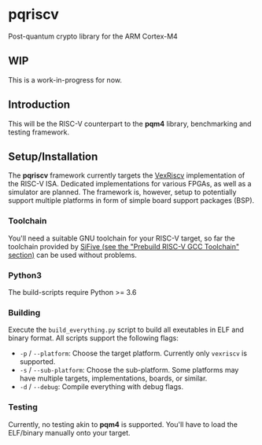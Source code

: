 # pqriscv
Post-quantum crypto library for the ARM Cortex-M4

## WIP

This is a work-in-progress for now.

## Introduction

This will be the RISC-V counterpart to the **pqm4** library,
benchmarking and testing framework.

## Setup/Installation
The **pqriscv** framework currently targets the
[VexRiscv](https://github.com/SpinalHDL/VexRiscv)
implementation of the RISC-V ISA. Dedicated implementations
for various FPGAs, as well as a simulator are planned. The
framework is, however, setup to potentially support multiple
platforms in form of simple board support packages (BSP).

### Toolchain
You'll need a suitable GNU toolchain for your RISC-V target,
so far the toolchain provided by [SiFive (see the "Prebuild
RISC-V GCC Toolchain"
section)](https://www.sifive.com/boards) can be used without
problems.

### Python3
The build-scripts require Python >= 3.6

### Building
Execute the `build_everything.py` script to build all
exeutables in ELF and binary format. All scripts support the
following flags:

* `-p` / `--platform`: Choose the target platform. Currently
  only `vexriscv` is supported.
* `-s` / `--sub-platform`: Choose the sub-platform. Some
  platforms may have multiple targets, implementations,
  boards, or similar.
* `-d` / `--debug`: Compile everything with debug flags.

### Testing
Currently, no testing akin to **pqm4** is supported. You'll
have to load the ELF/binary manually onto your target.
